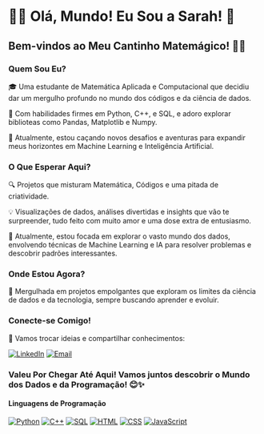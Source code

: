 # 👩‍💻 Olá, Mundo! Eu Sou a Sarah! 🚀

## Bem-vindos ao Meu Cantinho Matemágico! 🎩✨

### **Quem Sou Eu?**

🎓 Uma estudante de Matemática Aplicada e Computacional que decidiu dar um mergulho profundo no mundo dos códigos e da ciência de dados.

🌟 Com habilidades firmes em Python, C++, e SQL, e adoro explorar biblioteas como Pandas, Matplotlib e Numpy.

🚀 Atualmente, estou caçando novos desafios e aventuras para expandir meus horizontes em Machine Learning e Inteligência Artificial.

### **O Que Esperar Aqui?**

🔍 Projetos que misturam Matemática, Códigos e uma pitada de criatividade.

💡 Visualizações de dados, análises divertidas e insights que vão te surpreender, tudo feito com muito amor e uma dose extra de entusiasmo.

🌊 Atualmente, estou focada em explorar o vasto mundo dos dados, envolvendo técnicas de Machine Learning e IA para resolver problemas e descobrir padrões interessantes.

### **Onde Estou Agora?**

🧠 Mergulhada em projetos empolgantes que exploram os limites da ciência de dados e da tecnologia, sempre buscando aprender e evoluir.

### **Conecte-se Comigo!**

🚀 Vamos trocar ideias e compartilhar conhecimentos: 

[![LinkedIn](https://img.shields.io/badge/LinkedIn-blue?style=for-the-badge&logo=linkedin)](https://www.linkedin.com/in/seunome) [![Email](https://img.shields.io/badge/Email-grain?style=for-the-badge&logo=gmail)](mailto:seu.email@email.com)

### **Valeu Por Chegar Até Aqui! Vamos juntos descobrir o Mundo dos Dados e da Programação! 😊✨**

#### Linguagens de Programação

[![Python](https://img.shields.io/badge/Python-green?style=for-the-badge&logo=python)](#) [![C++](https://img.shields.io/badge/C++-yellow?style=for-the-badge&logo=c%2B%2B)](#) [![SQL](https://img.shields.io/badge/SQL-blue?style=for-the-badge&logo=sql)](#) [![HTML](https://img.shields.io/badge/HTML-orange?style=for-the-badge&logo=html5)](#) [![CSS](https://img.shields.io/badge/CSS-blue?style=for-the-badge&logo=css3)](#) [![JavaScript](https://img.shields.io/badge/JavaScript-yellow?style=for-the-badge&logo=javascript)](#)

